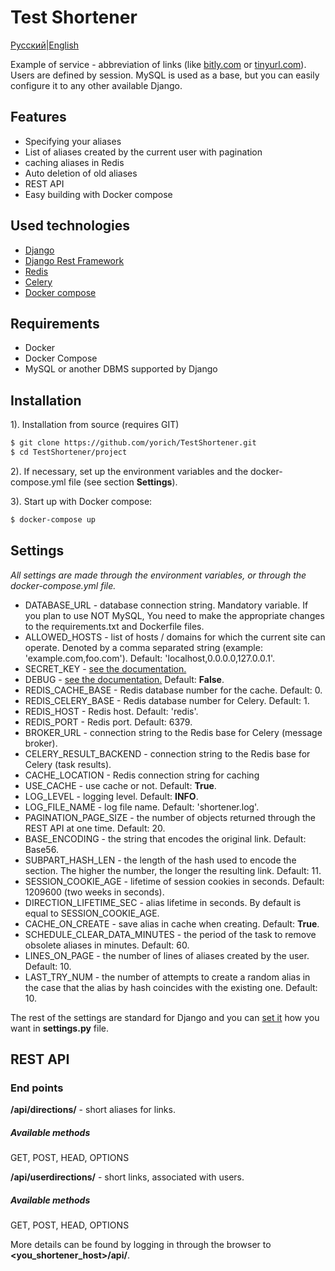 # Test Shortener
[Русский](./README_RU.MD)|[English](./README.MD)

Example of service - abbreviation of links (like [bitly.com][6] or [tinyurl.com][8]). 
Users are defined by session.
MySQL is used as a base, but you can easily configure it to
any other available Django. 

## Features
- Specifying your aliases
- List of aliases created by the current user with pagination
- caching aliases in Redis
- Auto deletion of old aliases
- REST API
- Easy building with Docker compose

## Used technologies
- [Django][1]
- [Django Rest Framework][2]
- [Redis][3]
- [Celery][4]
- [Docker compose][5]

## Requirements
- Docker
- Docker Compose
- MySQL or another DBMS supported by Django

## Installation

1). Installation from source (requires GIT)
```sh
$ git clone https://github.com/yorich/TestShortener.git
$ cd TestShortener/project
```

2). If necessary, set up the environment variables and the docker-compose.yml file (see section **Settings**).

3). Start up with Docker compose:
```sh
$ docker-compose up
```
## Settings
*All settings are made through the environment variables, or through the docker-compose.yml file.*
- DATABASE_URL - database connection string. Mandatory variable. If you plan to use NOT MySQL,
You need to make the appropriate changes to the requirements.txt and Dockerfile files.
- ALLOWED_HOSTS - list of hosts / domains for which the current site can operate. Denoted by a comma separated string 
(example: 'example.com,foo.com'). Default: 'localhost,0.0.0.0,127.0.0.1'.
- SECRET_KEY - [see the documentation.][9] 
- DEBUG - [see the documentation.][10] Default: **False**.  
- REDIS_CACHE_BASE - Redis database number for the cache. Default: 0. 
- REDIS_CELERY_BASE - Redis database number for Celery. Default: 1.
- REDIS_HOST - Redis host. Default: 'redis'. 
- REDIS_PORT - Redis port. Default: 6379.
- BROKER_URL - connection string to the Redis base for Celery (message broker).
- CELERY_RESULT_BACKEND - connection string to the Redis base for Celery (task results). 
- CACHE_LOCATION - Redis connection string for caching
- USE_CACHE - use cache or not. Default: **True**.
- LOG_LEVEL - logging level. Default: **INFO**.
- LOG_FILE_NAME - log file name. Default: 'shortener.log'.
- PAGINATION_PAGE_SIZE - the number of objects returned through the REST API at one time. Default: 20.  
- BASE_ENCODING - the string that encodes the original link. Default: Base56.
- SUBPART_HASH_LEN - the length of the hash used to encode the section. The higher the number, the longer the resulting link. Default: 11.
- SESSION_COOKIE_AGE - lifetime of session cookies in seconds. Default: 1209600 (two weeks in seconds).
- DIRECTION_LIFETIME_SEC - alias lifetime in seconds. By default is equal to SESSION_COOKIE_AGE.
- CACHE_ON_CREATE - save alias in cache when creating. Default: **True**.
- SCHEDULE_CLEAR_DATA_MINUTES - the period of the task to remove obsolete aliases in minutes. Default: 60. 
- LINES_ON_PAGE - the number of lines of aliases created by the user. Default: 10.
- LAST_TRY_NUM - the number of attempts to create a random alias in the case that the alias by hash coincides with the existing one. Default: 10.

The rest of the settings are standard for Django and you can [set it][7] how you want in **settings.py** file.

## REST API

### End points

**/api/directions/** - short aliases for links. 

##### Available methods

GET, POST, HEAD, OPTIONS

**/api/userdirections/** - short links, associated with users.

##### Available methods

GET, POST, HEAD, OPTIONS

More details can be found by logging in through the browser to **<you_shortener_host>/api/**.

 [1]: https://www.djangoproject.com/
 [2]: https://www.django-rest-framework.org/
 [3]: https://redis.io/
 [4]: http://www.celeryproject.org/
 [5]: https://docs.docker.com/compose/
 [6]: https://bitly.com/
 [7]: https://docs.djangoproject.com/en/2.2/topics/settings/
 [8]: https://tinyurl.com/
 [9]: https://docs.djangoproject.com/en/2.2/ref/settings/#std:setting-SECRET_KEY
 [10]: https://docs.djangoproject.com/en/2.2/ref/settings/#std:setting-DEBUG

